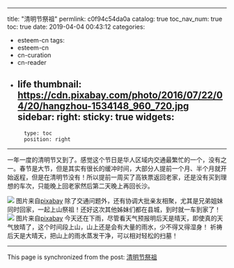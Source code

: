 
---
title: "清明节祭祖"
permlink: c0f94c54da0a
catalog: true
toc_nav_num: true
toc: true
date: 2019-04-04 00:43:12
categories:
- esteem-cn
tags:
- esteem-cn
- cn-curation
- cn-reader
- life
thumbnail: https://cdn.pixabay.com/photo/2016/07/22/04/20/hangzhou-1534148_960_720.jpg
sidebar:
    right:
        sticky: true
widgets:
    -
        type: toc
        position: right
---


一年一度的清明节又到了。感觉这个节日是华人区域内交通最繁忙的一个，没有之一。春节是大节，但是其实有很长的缓冲时间，大部分人提前一个月、半个月就开始返程，但是在清明节没有！所以提前一周买了高铁票返回老家，还是没有买到理想的车次，只能晚上回老家然后第二天晚上再回长沙。

![](https://cdn.pixabay.com/photo/2016/07/22/04/20/hangzhou-1534148_960_720.jpg)
图片来自[pixabay](https://pixabay.com/zh/images/search/%E6%B8%85%E6%98%8E/)
除了交通问题外，还有协调大批亲友相聚，尤其是兄弟姐妹同时回家，一起上山祭祖！还好这次其他姊妹们都在县城，到时就一车到家了！
![](https://cdn.pixabay.com/photo/2018/08/08/15/27/the-grave-3592399_960_720.jpg)
图片来自[pixabay](https://pixabay.com/zh/images/search/%E6%B8%85%E6%98%8E/)
今天还在下雨，尽管看天气预报明后天是晴天，即使真的天气放晴了，这个时间段上山，山上还是会有大量的雨水，少不得又得湿身！
祈祷后天是大晴天，把山上的雨水蒸发干净，可以相对轻松的扫墓！


- - -

This page is synchronized from the post: [清明节祭祖](https://steemit.com/@m18207319997/c0f94c54da0a)
